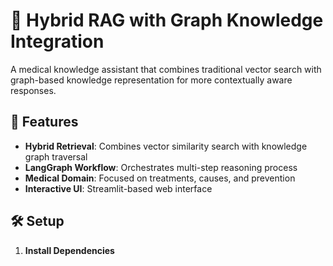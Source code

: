 # 🔬 Hybrid RAG with Graph Knowledge Integration

A medical knowledge assistant that combines traditional vector search with graph-based knowledge representation for more contextually aware responses.

## 🚀 Features

- **Hybrid Retrieval**: Combines vector similarity search with knowledge graph traversal
- **LangGraph Workflow**: Orchestrates multi-step reasoning process
- **Medical Domain**: Focused on treatments, causes, and prevention
- **Interactive UI**: Streamlit-based web interface

## 🛠️ Setup

1. **Install Dependencies**

